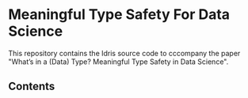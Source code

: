 # Meaningful Type Safety For Data Science
This repository contains the Idris source code to cccompany the paper "What’s in a (Data) Type? Meaningful Type Safety in Data Science".

## Contents
